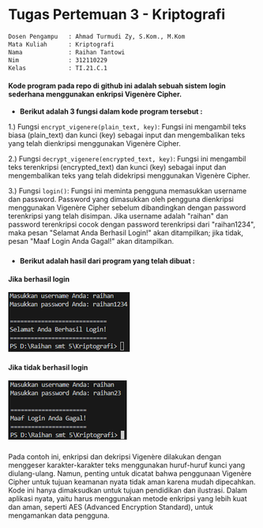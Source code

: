 # Tugas Pertemuan 3 - Kriptografi
```
Dosen Pengampu   : Ahmad Turmudi Zy, S.Kom., M.Kom
Mata Kuliah      : Kriptografi
Nama             : Raihan Tantowi
Nim              : 312110229
Kelas            : TI.21.C.1
```
#### Kode program pada repo di github ini adalah sebuah sistem login sederhana menggunakan enkripsi Vigenère Cipher.
* **Berikut adalah 3 fungsi dalam kode program tersebut :**

1.) Fungsi `encrypt_vigenere(plain_text, key)`: Fungsi ini mengambil teks biasa (plain_text) dan kunci (key) sebagai input dan mengembalikan teks yang telah dienkripsi menggunakan Vigenère Cipher.

2.) Fungsi `decrypt_vigenere(encrypted_text, key)`: Fungsi ini mengambil teks terenkripsi (encrypted_text) dan kunci (key) sebagai input dan mengembalikan teks yang telah didekripsi menggunakan Vigenère Cipher.

3.) Fungsi `login()`: Fungsi ini meminta pengguna memasukkan username dan password. Password yang dimasukkan oleh pengguna dienkripsi menggunakan Vigenère Cipher sebelum dibandingkan dengan password terenkripsi yang telah disimpan. Jika username adalah "raihan" dan password terenkripsi cocok dengan password terenkripsi dari "raihan1234", maka pesan "Selamat Anda Berhasil Login!" akan ditampilkan; jika tidak, pesan "Maaf Login Anda Gagal!" akan ditampilkan.
###

* **Berikut adalah hasil dari program yang telah dibuat :**
#### Jika berhasil login
![Gambar 1](img/ss1.png)

#### Jika tidak berhasil login
![Gambar 2](img/ss2.png)



###
Pada contoh ini, enkripsi dan dekripsi Vigenère dilakukan dengan menggeser karakter-karakter teks menggunakan huruf-huruf kunci yang diulang-ulang. Namun, penting untuk dicatat bahwa penggunaan Vigenère Cipher untuk tujuan keamanan nyata tidak aman karena mudah dipecahkan. Kode ini hanya dimaksudkan untuk tujuan pendidikan dan ilustrasi. Dalam aplikasi nyata, yaitu harus menggunakan metode enkripsi yang lebih kuat dan aman, seperti AES (Advanced Encryption Standard), untuk mengamankan data pengguna.
